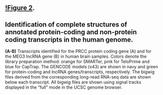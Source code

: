 ## [!Figure 2](./Figure2.pdf). 
## Identification of complete structures of annotated protein-coding and non-protein coding transcripts in the human genome. 
**(A-B)** Transcripts identified for the PRCC protein coding gene (A) and for the MEG3 lncRNA gene (B) in human brain samples. Colors denote the library preparation method: orange for SMARTer, pink for TeloPrime and blue for CapTrap. The GENCODE models (v43) are shown in navy and green for protein-coding and lncRNA genes/transcripts, respectively. The bigwig files derived from the corresponding long-read RNA-seq data are shown below each transcript. All bigwig files are shown using signal tracks displayed in the “full” mode in the UCSC genome browser.
